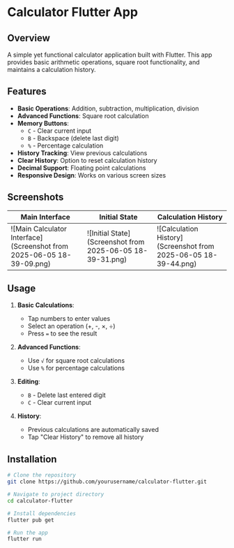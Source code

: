 # Calculator Flutter App

## Overview
A simple yet functional calculator application built with Flutter. This app provides basic arithmetic operations, square root functionality, and maintains a calculation history.

## Features

- **Basic Operations**: Addition, subtraction, multiplication, division
- **Advanced Functions**: Square root calculation
- **Memory Buttons**: 
  - `C` - Clear current input
  - `B` - Backspace (delete last digit)
  - `%` - Percentage calculation
- **History Tracking**: View previous calculations
- **Clear History**: Option to reset calculation history
- **Decimal Support**: Floating point calculations
- **Responsive Design**: Works on various screen sizes

## Screenshots

| Main Interface | Initial State | Calculation History |
|---------------|--------------|---------------------|
| ![Main Calculator Interface](Screenshot from 2025-06-05 18-39-09.png) | ![Initial State](Screenshot from 2025-06-05 18-39-31.png) | ![Calculation History](Screenshot from 2025-06-05 18-39-44.png) |

## Usage

1. **Basic Calculations**:
   - Tap numbers to enter values
   - Select an operation (+, -, ×, ÷)
   - Press `=` to see the result

2. **Advanced Functions**:
   - Use `√` for square root calculations
   - Use `%` for percentage calculations

3. **Editing**:
   - `B` - Delete last entered digit
   - `C` - Clear current input

4. **History**:
   - Previous calculations are automatically saved
   - Tap "Clear History" to remove all history

## Installation

```bash
# Clone the repository
git clone https://github.com/yourusername/calculator-flutter.git

# Navigate to project directory
cd calculator-flutter

# Install dependencies
flutter pub get

# Run the app
flutter run
